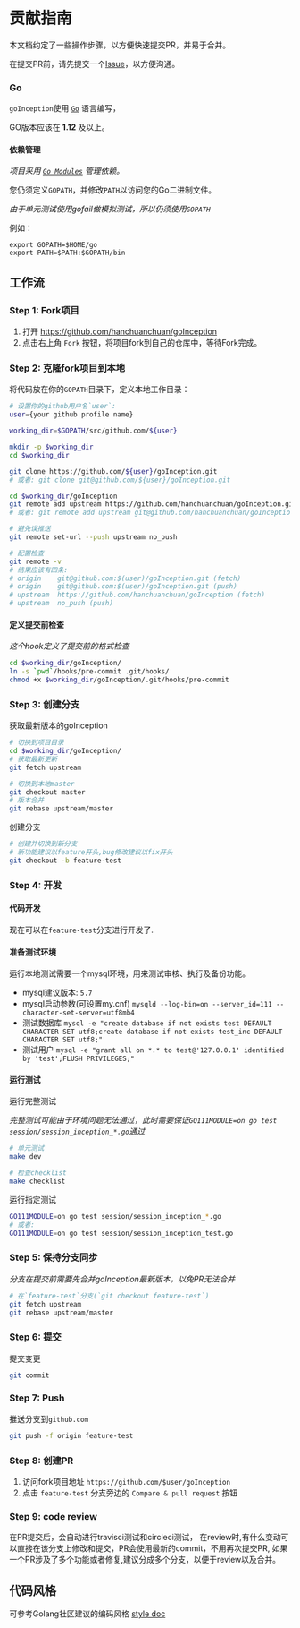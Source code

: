 # 贡献指南

本文档约定了一些操作步骤，以方便快速提交PR，并易于合并。

在提交PR前，请先提交一个[Issue](https://github.com/hanchuanchuan/goInception/issues/new/choose)，以方便沟通。

<!-- TOC -->

### Go

`goInception`使用 [`Go`](http://golang.org) 语言编写，

GO版本应该在 **1.12** 及以上。

#### 依赖管理

*项目采用 [`Go Modules`](https://github.com/golang/go/wiki/Modules) 管理依赖。*

您仍须定义`GOPATH`，并修改`PATH`以访问您的Go二进制文件。

*由于单元测试使用gofail做模拟测试，所以仍须使用`GOPATH`*

例如：

```SH
export GOPATH=$HOME/go
export PATH=$PATH:$GOPATH/bin
```

## 工作流

### Step 1: Fork项目

1. 打开 https://github.com/hanchuanchuan/goInception
2. 点击右上角 `Fork` 按钮，将项目fork到自己的仓库中，等待Fork完成。

### Step 2: 克隆fork项目到本地


将代码放在你的`GOPATH`目录下，定义本地工作目录：

```sh
# 设置你的github用户名`user`:
user={your github profile name}

working_dir=$GOPATH/src/github.com/${user}
```

```sh
mkdir -p $working_dir
cd $working_dir

git clone https://github.com/${user}/goInception.git
# 或者: git clone git@github.com/${user}/goInception.git

cd $working_dir/goInception
git remote add upstream https://github.com/hanchuanchuan/goInception.git
# 或者: git remote add upstream git@github.com/hanchuanchuan/goInception.git

# 避免误推送
git remote set-url --push upstream no_push

# 配置检查
git remote -v
# 结果应该有四条:
# origin    git@github.com:$(user)/goInception.git (fetch)
# origin    git@github.com:$(user)/goInception.git (push)
# upstream  https://github.com/hanchuanchuan/goInception (fetch)
# upstream  no_push (push)
```

#### 定义提交前检查

*这个hook定义了提交前的格式检查*

```sh
cd $working_dir/goInception/
ln -s `pwd`/hooks/pre-commit .git/hooks/
chmod +x $working_dir/goInception/.git/hooks/pre-commit
```

### Step 3: 创建分支

获取最新版本的goInception

```sh
# 切换到项目目录
cd $working_dir/goInception/
# 获取最新更新
git fetch upstream

# 切换到本地master
git checkout master
# 版本合并
git rebase upstream/master
```

创建分支

```sh
# 创建并切换到新分支
# 新功能建议以feature开头,bug修改建议以fix开头
git checkout -b feature-test
```

### Step 4: 开发

#### 代码开发

现在可以在`feature-test`分支进行开发了.


#### 准备测试环境

运行本地测试需要一个mysql环境，用来测试审核、执行及备份功能。
* mysql建议版本: `5.7`
* mysql启动参数(可设置my.cnf) `mysqld --log-bin=on --server_id=111 --character-set-server=utf8mb4`
* 测试数据库 `mysql -e "create database if not exists test DEFAULT CHARACTER SET utf8;create database if not exists test_inc DEFAULT CHARACTER SET utf8;"`
* 测试用户  `mysql -e "grant all on *.* to test@'127.0.0.1' identified by 'test';FLUSH PRIVILEGES;"`

#### 运行测试

运行完整测试

*完整测试可能由于环境问题无法通过，此时需要保证`GO111MODULE=on go test session/session_inception_*.go`通过*

```sh
# 单元测试
make dev

# 检查checklist
make checklist
```

运行指定测试

```sh
GO111MODULE=on go test session/session_inception_*.go
# 或者:
GO111MODULE=on go test session/session_inception_test.go
```

### Step 5: 保持分支同步

*分支在提交前需要先合并goInception最新版本，以免PR无法合并*

```sh
# 在`feature-test`分支(`git checkout feature-test`)
git fetch upstream
git rebase upstream/master
```

### Step 6: 提交

提交变更

```sh
git commit
```

### Step 7: Push

推送分支到`github.com`
```sh
git push -f origin feature-test
```

### Step 8: 创建PR

1. 访问fork项目地址 `https://github.com/$user/goInception`
2. 点击 `feature-test` 分支旁边的 `Compare & pull request` 按钮

### Step 9: code review

在PR提交后，会自动进行travisci测试和circleci测试，
在review时,有什么变动可以直接在该分支上修改和提交，PR会使用最新的commit，不用再次提交PR,
如果一个PR涉及了多个功能或者修复,建议分成多个分支，以便于review以及合并。


## 代码风格

可参考Golang社区建议的编码风格 [style doc](https://github.com/golang/go/wiki/CodeReviewComments)
